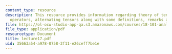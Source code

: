 ```yaml
---
content_type: resource
description: This resource provides information regarding theory of tensors, pullback
  operators, alternating tensors along with some definitions, remarks and proofs.
file: https://ol-ocw-studio-app-qa.s3.amazonaws.com/courses/18-101-analysis-ii-fall-2005/35663a54a97807582f11e26ceff7be1e_lecture17.pdf
file_type: application/pdf
resourcetype: Document
title: lecture17.pdf
uid: 35663a54-a978-0758-2f11-e26ceff7be1e
---
```

